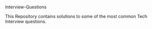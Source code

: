 Interview-Questions 

This Repository contains solutions to some of the most common Tech Interview questions.
